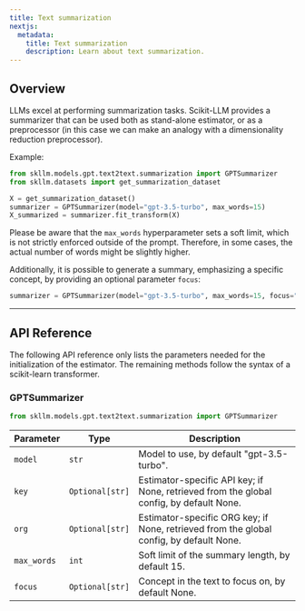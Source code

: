 ```yaml
---
title: Text summarization
nextjs:
  metadata:
    title: Text summarization
    description: Learn about text summarization.
---
```


## Overview

LLMs excel at performing summarization tasks. Scikit-LLM provides a summarizer that can be used both as stand-alone estimator, or as a preprocessor (in this case we can make an analogy with a dimensionality reduction preprocessor).

Example:

```python
from skllm.models.gpt.text2text.summarization import GPTSummarizer
from skllm.datasets import get_summarization_dataset

X = get_summarization_dataset()
summarizer = GPTSummarizer(model="gpt-3.5-turbo", max_words=15)
X_summarized = summarizer.fit_transform(X)
```

Please be aware that the `max_words` hyperparameter sets a soft limit, which is not strictly enforced outside of the prompt. Therefore, in some cases, the actual number of words might be slightly higher.

Additionally, it is possible to generate a summary, emphasizing a specific concept, by providing an optional parameter `focus`:

```python
summarizer = GPTSummarizer(model="gpt-3.5-turbo", max_words=15, focus="apples")
```

---

## API Reference

The following API reference only lists the parameters needed for the initialization of the estimator. The remaining methods follow the syntax of a scikit-learn transformer.

### GPTSummarizer
```python
from skllm.models.gpt.text2text.summarization import GPTSummarizer
```

| **Parameter** | **Type** | **Description**          |
| ------------- | -------- | ------------------------ |
| `model`      | `str`  | Model to use, by default "gpt-3.5-turbo". |
| `key`      | `Optional[str]`  | Estimator-specific API key; if None, retrieved from the global config, by default None. |
| `org`      | `Optional[str]`  | Estimator-specific ORG key; if None, retrieved from the global config, by default None. |
| `max_words`      | `int`  | Soft limit of the summary length, by default 15. |
| `focus`      | `Optional[str]`  | Concept in the text to focus on, by default None. |